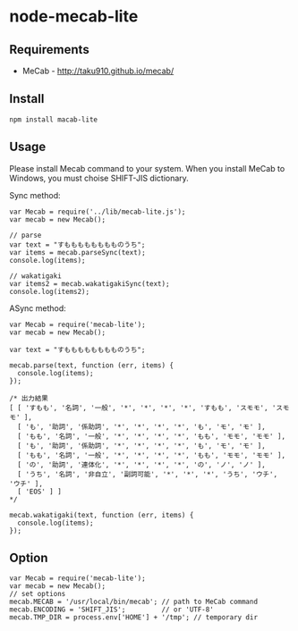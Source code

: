 node-mecab-lite
==========

## Requirements

- MeCab - http://taku910.github.io/mecab/

## Install

```
npm install macab-lite
```

## Usage

Please install Mecab command to your system.
When you install MeCab to Windows, you must choise SHIFT-JIS dictionary.


Sync method:

```
var Mecab = require('../lib/mecab-lite.js');
var mecab = new Mecab();

// parse
var text = "すもももももももものうち";
var items = mecab.parseSync(text);
console.log(items);

// wakatigaki
var items2 = mecab.wakatigakiSync(text);
console.log(items2);
```

ASync method:

```
var Mecab = require('mecab-lite');
var mecab = new Mecab();

var text = "すもももももももものうち";

mecab.parse(text, function (err, items) {
  console.log(items);
});

/* 出力結果
[ [ 'すもも', '名詞', '一般', '*', '*', '*', '*', 'すもも', 'スモモ', 'スモモ' ],
  [ 'も', '助詞', '係助詞', '*', '*', '*', '*', 'も', 'モ', 'モ' ],
  [ 'もも', '名詞', '一般', '*', '*', '*', '*', 'もも', 'モモ', 'モモ' ],
  [ 'も', '助詞', '係助詞', '*', '*', '*', '*', 'も', 'モ', 'モ' ],
  [ 'もも', '名詞', '一般', '*', '*', '*', '*', 'もも', 'モモ', 'モモ' ],
  [ 'の', '助詞', '連体化', '*', '*', '*', '*', 'の', 'ノ', 'ノ' ],
  [ 'うち', '名詞', '非自立', '副詞可能', '*', '*', '*', 'うち', 'ウチ', 'ウチ' ],
  [ 'EOS' ] ]
*/

mecab.wakatigaki(text, function (err, items) {
  console.log(items);
});
```


## Option

```
var Mecab = require('mecab-lite');
var mecab = new Mecab();
// set options
mecab.MECAB = '/usr/local/bin/mecab'; // path to MeCab command
mecab.ENCODING = 'SHIFT_JIS';         // or 'UTF-8'
mecab.TMP_DIR = process.env['HOME'] + '/tmp'; // temporary dir
```




